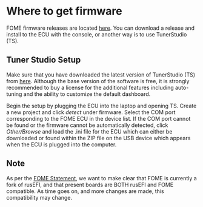 # Where to get firmware

FOME firmware releases are located [here](https://github.com/FOME-Tech/fome-fw/releases). You can download a release and install to the ECU with the console, or another way is to use TunerStudio (TS).

## Tuner Studio Setup

Make sure that you have downloaded the latest version of TunerStudio (TS) from [here](<https://www.tunerstudio.com/index.php/tuner-studio>). Although the base version of the software is free, it is strongly recommended to buy a license for the additional features including auto-tuning and the ability to customize the default dashboard.

Begin the setup by plugging the ECU into the laptop and opening TS. Create a new project and click _detect_ under firmware. Select the COM port corresponding to the FOME ECU in the device list. If the COM port cannot be found or the firmware cannot be automatically detected, click _Other/Browse_ and load the .ini file for the ECU which can either be downloaded or found within the ZIP file on the USB device which appears when the ECU is plugged into the computer.

## Note

As per the [FOME Statement](https://www.fome.tech/announcements), we want to make clear that FOME is currently a fork of rusEFI, and that present boards are BOTH rusEFI and FOME compatible. As time goes on, and more changes are made, this compatibility may change.
